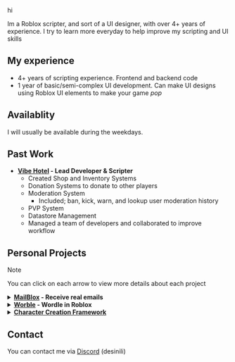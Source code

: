 hi

Im a Roblox scripter, and sort of a UI designer, with over 4+ years of experience. I try to learn more everyday to help improve my scripting and UI skills

## My experience
- 4+ years of scripting experience. Frontend and backend code
- 1 year of basic/semi-complex UI development. Can make UI designs using Roblox UI elements to make your game *pop*

## Availablity
I will usually be available during the weekdays.

## Past Work

- **[Vibe Hotel](https://www.roblox.com/communities/33668575) - Lead Developer & Scripter**
  - Created Shop and Inventory Systems
  - Donation Systems to donate to other players
  - Moderation System
    - Included; ban, kick, warn, and lookup user moderation history
  - PVP System
  - Datastore Management
  - Managed a team of developers and collaborated to improve workflow

## Personal Projects
> [!NOTE]
> You can click on each arrow to view more details about each project

<details><summary><b><a href="https://www.roblox.com/games/109129875002545/MailBlox">MailBlox</a> - Receive real emails</b></summary>
A working email system which allows you to receive, not send, real emails utlizing the <a href="https://docs.mail.tm/">Mail.TM API</a>.<br>This was also used to expand my UI skills.<br>
  
- Receive and view emails sent
- Create a custom email with a set domain
- Manage specific emails created within the game

</details>
<details><summary><b><a href="https://www.roblox.com/games/124575682382459/Worble">Worble</a> - Wordle in Roblox</b></summary>
A working Wordle game powered using the NYTimes Wordle API.<br>Updates to the current date Wordle<br>

</details>
<details><summary><b><a href="https://www.roblox.com/games/76889156333798/Framework-Showcase">Character Creation Framework</a></b></summary>
A rework of my previous character creation framework similar to FiveM Rolepaly games which allow you to:<br>

- Create characters
- Manage characters
- Play as specific characters

I am constantly expanding this project to add an functional MDT system and more to expand my UI skills and scripting abliities

<details><summary><b>Check out the previous framework</b></summary>
<i>[!] This project was never completed but majority of the key aspects and goals were completed</i>

This project was to create a framework and MDT system with functional features for roleplay.<br>
  
- Create a custom character (multiple characters could be added)
  - Full Name, Job, Set Cash
  - View Criminal History
-  DMV System
    - Register Vehicles under a specific character
    - Register Licenses under a specific character
  - MDT Panel
    - Write citations
    - Add Arrests
    - View a character criminal history
    - Included a Dispatch Panel
    - 911 System
      - Dispatch would receive the call from their end
  - Link Discord Account to the game
    
  https://github.com/user-attachments/assets/d940e503-c46c-46ba-9518-0b473f017d70

  https://github.com/user-attachments/assets/fb814c41-6f96-4063-a6a8-e9f941f01052
</details>

</details>

## Contact
You can contact me via [Discord](https://discord.com/users/553948931034447887) (desinili)


